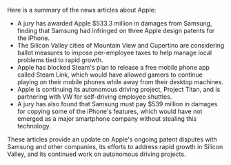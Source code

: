 Here is a summary of the news articles about Apple:

* A jury has awarded Apple $533.3 million in damages from Samsung, finding that Samsung had infringed on three Apple design patents for the iPhone.
* The Silicon Valley cities of Mountain View and Cupertino are considering ballot measures to impose per-employee taxes to help manage local problems tied to rapid growth.
* Apple has blocked Steam's plan to release a free mobile phone app called Steam Link, which would have allowed gamers to continue playing on their mobile phones while away from their desktop machines.
* Apple is continuing its autonomous driving project, Project Titan, and is partnering with VW for self-driving employee shuttles.
* A jury has also found that Samsung must pay $539 million in damages for copying some of the iPhone's features, which would have not emerged as a major smartphone company without stealing this technology.

These articles provide an update on Apple's ongoing patent disputes with Samsung and other companies, its efforts to address rapid growth in Silicon Valley, and its continued work on autonomous driving projects.